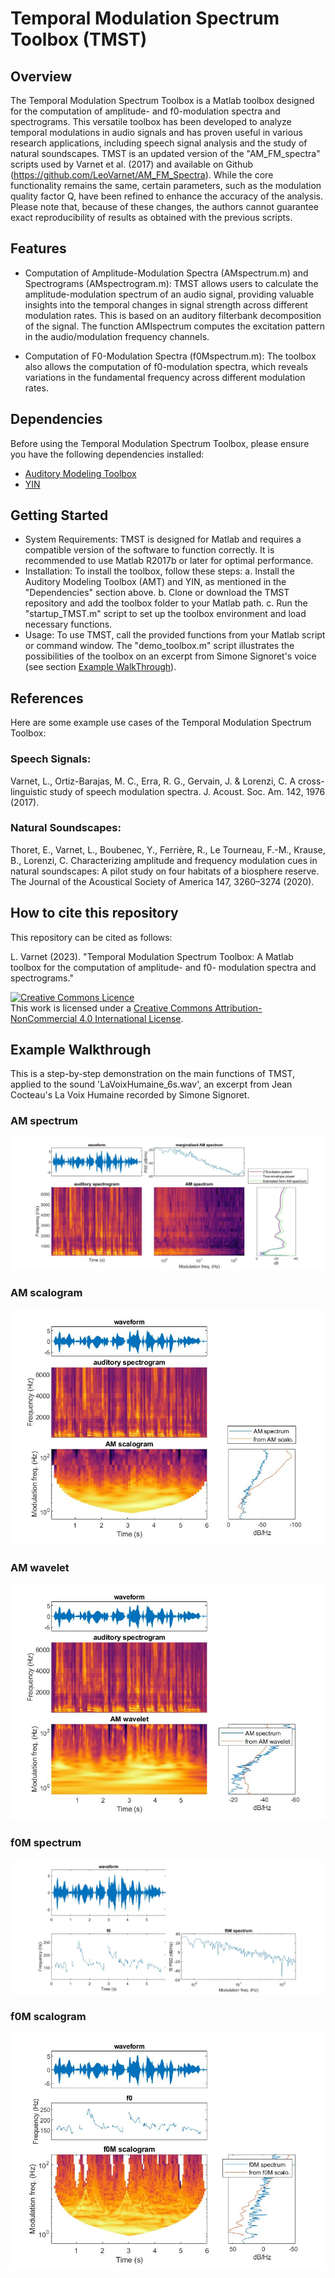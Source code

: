 # Temporal Modulation Spectrum Toolbox (TMST)
## Overview

The Temporal Modulation Spectrum Toolbox is a Matlab toolbox designed for the computation of amplitude- and f0-modulation spectra and spectrograms. This versatile toolbox has been developed to analyze temporal modulations in audio signals and has proven useful in various research applications, including speech signal analysis and the study of natural soundscapes.
TMST is an updated version of the "AM_FM_spectra" scripts used by Varnet et al. (2017) and available on Github (https://github.com/LeoVarnet/AM_FM_Spectra). While the core functionality remains the same, certain parameters, such as the modulation quality factor Q, have been refined to enhance the accuracy of the analysis. Please note that, because of these changes, the authors cannot guarantee exact reproducibility of results as obtained with the previous scripts.

## Features

- Computation of Amplitude-Modulation Spectra (AMspectrum.m) and Spectrograms (AMspectrogram.m): TMST allows users to calculate the amplitude-modulation spectrum of an audio signal, providing valuable insights into the temporal changes in signal strength across different modulation rates. This is based on an auditory filterbank decomposition of the signal. The function AMIspectrum computes the excitation pattern in the audio/modulation frequency channels.

- Computation of F0-Modulation Spectra (f0Mspectrum.m): The toolbox also allows the computation of f0-modulation spectra, which reveals variations in the fundamental frequency across different modulation rates.

## Dependencies

Before using the Temporal Modulation Spectrum Toolbox, please ensure you have the following dependencies installed:
- [Auditory Modeling Toolbox](https://amtoolbox.org/)
- [YIN](http://audition.ens.fr/adc/sw/yin.zip)

## Getting Started

- System Requirements: TMST is designed for Matlab and requires a compatible version of the software to function correctly. It is recommended to use Matlab R2017b or later for optimal performance.
- Installation: To install the toolbox, follow these steps:
a. Install the Auditory Modeling Toolbox (AMT) and YIN, as mentioned in the "Dependencies" section above.
b. Clone or download the TMST repository and add the toolbox folder to your Matlab path.
c. Run the "startup_TMST.m" script to set up the toolbox environment and load necessary functions.
- Usage: To use TMST, call the provided functions from your Matlab script or command window. The "demo_toolbox.m" script illustrates the possibilities of the toolbox on an excerpt from Simone Signoret's voice (see section [Example WalkThrough](https://github.com/LeoVarnet/TMST/blob/main/README.md#example-walkthrough)).

## References

Here are some example use cases of the Temporal Modulation Spectrum Toolbox:

### Speech Signals:
Varnet, L., Ortiz-Barajas, M. C., Erra, R. G., Gervain, J. & Lorenzi, C. A cross-linguistic study of speech modulation spectra. J. Acoust. Soc. Am. 142, 1976 (2017).

### Natural Soundscapes:
Thoret, E., Varnet, L., Boubenec, Y., Ferrière, R., Le Tourneau, F.-M., Krause, B., Lorenzi, C. Characterizing amplitude and frequency modulation cues in natural soundscapes: A pilot study on four habitats of a biosphere reserve. The Journal of the Acoustical Society of America 147, 3260–3274 (2020).

## How to cite this repository

This repository can be cited as follows: 

L. Varnet (2023). "Temporal Modulation Spectrum Toolbox: A Matlab toolbox for the computation of amplitude- and f0- modulation spectra and spectrograms." 

<a rel="license" href="http://creativecommons.org/licenses/by-nc/4.0/"><img alt="Creative Commons Licence" style="border-width:0" src="https://i.creativecommons.org/l/by-nc/4.0/88x31.png" /></a><br />This work is licensed under a <a rel="license" href="http://creativecommons.org/licenses/by-nc/4.0/">Creative Commons Attribution-NonCommercial 4.0 International License</a>.

## Example Walkthrough

This is a step-by-step demonstration on the main functions of TMST, applied to the sound 'LaVoixHumaine_6s.wav', an excerpt from Jean Cocteau's La Voix Humaine recorded by Simone Signoret.

### AM spectrum

![AM spectrogram](https://github.com/LeoVarnet/TMST/blob/main/demo_AMspectrum.jpg?raw=true)

### AM scalogram

![AM scalogram](https://github.com/LeoVarnet/TMST/blob/main/demo_AMscalo.jpg?raw=true)

### AM wavelet

![AM wavelet](https://github.com/LeoVarnet/TMST/blob/main/demo_AMwavelet.jpg?raw=true)

### f0M spectrum

![AM spectrogram](https://github.com/LeoVarnet/TMST/blob/main/demo_f0Mspectrum.jpg?raw=true)

### f0M scalogram

![f0M scalogram](https://github.com/LeoVarnet/TMST/blob/main/demo_f0Mscalo.jpg?raw=true)
